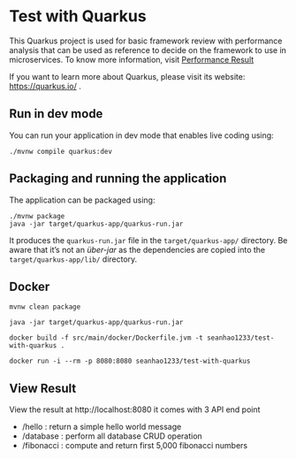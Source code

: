# Test with Quarkus

This Quarkus project is used for basic framework review with performance analysis that can be used as reference to decide on the framework to use in microservices. To know more information, visit [Performance Result](https://github.com/samueltan3972/framework-review)

If you want to learn more about Quarkus, please visit its website: https://quarkus.io/ .

## Run in dev mode

You can run your application in dev mode that enables live coding using:
```shell script
./mvnw compile quarkus:dev
```


## Packaging and running the application

The application can be packaged using:
```shell script
./mvnw package
java -jar target/quarkus-app/quarkus-run.jar
```
It produces the `quarkus-run.jar` file in the `target/quarkus-app/` directory.
Be aware that it’s not an _über-jar_ as the dependencies are copied into the `target/quarkus-app/lib/` directory.


## Docker
```
mvnw clean package

java -jar target/quarkus-app/quarkus-run.jar

docker build -f src/main/docker/Dockerfile.jvm -t seanhao1233/test-with-quarkus .

docker run -i --rm -p 8080:8080 seanhao1233/test-with-quarkus
```


## View Result

View the result at http://localhost:8080
it comes with 3 API end point
- /hello : return a simple hello world message
- /database : perform all database CRUD operation
- /fibonacci : compute and return first 5,000 fibonacci numbers

